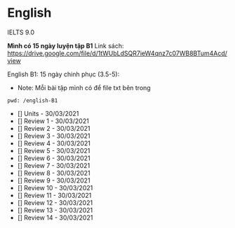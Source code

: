 # English
IELTS 9.0

**Mình có 15 ngày luyện tập B1**
Link sách: https://drive.google.com/file/d/1tWUbLdSQR7ieW4qnz7c07WB8BTum4Acd/view


English B1: 15 ngày chinh phục (3.5-5):
- Note: Mỗi bài tập mình có để file txt bên trong 
```
pwd: /english-B1
```
- [] Units - 30/03/2021
- [] Review 1 - 30/03/2021
- [] Review 2 - 30/03/2021
- [] Review 3 - 30/03/2021
- [] Review 4 - 30/03/2021
- [] Review 5 - 30/03/2021
- [] Review 6 - 30/03/2021
- [] Review 7 - 30/03/2021
- [] Review 8 - 30/03/2021
- [] Review 9 - 30/03/2021
- [] Review 10 - 30/03/2021
- [] Review 11 - 30/03/2021
- [] Review 12 - 30/03/2021
- [] Review 13 - 30/03/2021
- [] Review 14 - 30/03/2021
